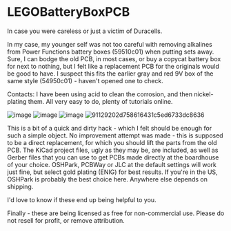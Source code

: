 # LEGOBatteryBoxPCB
In case you were careless or just a victim of Duracells.

In my case, my younger self was not too careful with removing alkalines from Power Functions battery boxes (59510c01) when putting sets away. Sure, I can bodge the old PCB, in most cases, or buy a copycat battery box for next to nothing, but I felt like a replacement PCB for the originals would be good to have. I suspect this fits the earlier gray and red 9V box of the same style (54950c01) - haven't opened one to check.

Contacts: I have been using acid to clean the corrosion, and then nickel-plating them. All very easy to do, plenty of tutorials online.

![image](https://github.com/user-attachments/assets/80f8873e-9eed-4a58-84d9-2ac0ad425e50)
![image](https://github.com/user-attachments/assets/28e9470b-c893-4ff3-b3ba-cd4bba850a51)
![image](https://github.com/user-attachments/assets/723e6c76-719c-4c97-9f40-9a3d7f37f389)
![91129202d758616431c5ed6733dc8636](https://github.com/user-attachments/assets/783b0511-3bd7-496a-a9ad-60afd16f553d)


This is a bit of a quick and dirty hack - which I felt should be enough for such a simple object. No improvement attempt was made - this is supposed to be a direct replacement, for which you should lift the parts from the old PCB.
The KiCad project files, ugly as they may be, are included, as well as Gerber files that you can use to get PCBs made directly at the boardhouse of your choice. OSHPark, PCBWay or JLC at the default settings will work just fine, but select gold plating (ENIG) for best results. If you're in the US, OSHPark is probably the best choice here. Anywhere else depends on shipping.

I'd love to know if these end up being helpful to you.

Finally - these are being licensed as free for non-commercial use. Please do not resell for profit, or remove attribution.

